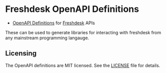 # Freshdesk OpenAPI Definitions

- [OpenAPI Definitions](https://github.com/OAI/OpenAPI-Specification) for [Freshdesk](https://developers.freshdesk.com/api/) APIs

These can be used to generate libraries for interacting with freshdesk from any mainstream programming langauge.

## Licensing

The OpenAPI definitions are MIT licensed. See the [LICENSE](LICENSE) file for details.